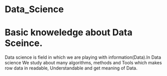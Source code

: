 # Data_Science
# Basic knoweledge about Data Sceince.
Data science is field in which we are playing with information(Data).In Data science We study about many algorithms, methods and Tools which makes row data in readable, Understandable and get meaning of Data.

